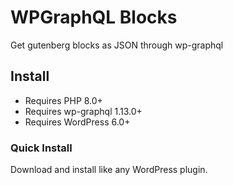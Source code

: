 # WPGraphQL Blocks

Get gutenberg blocks as JSON through wp-graphql

## Install

-   Requires PHP 8.0+
-   Requires wp-graphql 1.13.0+
-   Requires WordPress 6.0+

### Quick Install

Download and install like any WordPress plugin.
